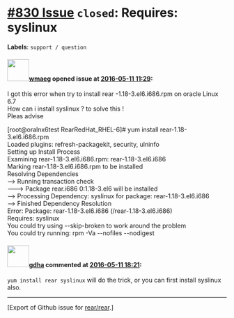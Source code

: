 [\#830 Issue](https://github.com/rear/rear/issues/830) `closed`: Requires: syslinux
===================================================================================

**Labels**: `support / question`

#### <img src="https://avatars.githubusercontent.com/u/19303589?v=4" width="50">[wmaeg](https://github.com/wmaeg) opened issue at [2016-05-11 11:29](https://github.com/rear/rear/issues/830):

I got this error when try to install rear -1.18-3.el6.i686.rpm on oracle
Linux 6.7  
How can i install syslinux ? to solve this !  
Pleas advise

\[root@oralnx6test RearRedHat\_RHEL-6\]\# yum install
rear-1.18-3.el6.i686.rpm  
Loaded plugins: refresh-packagekit, security, ulninfo  
Setting up Install Process  
Examining rear-1.18-3.el6.i686.rpm: rear-1.18-3.el6.i686  
Marking rear-1.18-3.el6.i686.rpm to be installed  
Resolving Dependencies  
--&gt; Running transaction check  
---&gt; Package rear.i686 0:1.18-3.el6 will be installed  
--&gt; Processing Dependency: syslinux for package:
rear-1.18-3.el6.i686  
--&gt; Finished Dependency Resolution  
Error: Package: rear-1.18-3.el6.i686 (/rear-1.18-3.el6.i686)  
Requires: syslinux  
You could try using --skip-broken to work around the problem  
You could try running: rpm -Va --nofiles --nodigest

#### <img src="https://avatars.githubusercontent.com/u/888633?u=cdaeb31efcc0048d3619651aa18dd4b76e636b21&v=4" width="50">[gdha](https://github.com/gdha) commented at [2016-05-11 18:21](https://github.com/rear/rear/issues/830#issuecomment-218545683):

`yum install rear syslinux` will do the trick, or you can first install
syslinux also.

------------------------------------------------------------------------

\[Export of Github issue for
[rear/rear](https://github.com/rear/rear).\]
